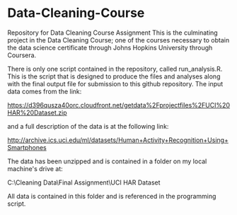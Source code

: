 # Data-Cleaning-Course
Repository for Data Cleaning Course Assignment
This is the culminating project in the Data Cleaning Course; one of the courses necessary to obtain the data science certificate through Johns Hopkins University through Coursera.

There is only one script contained in the repository, called run_analysis.R.  This is the script that is designed to produce the files and analyses along with the final output file for submission to this github repository.  The input data comes from the link:

https://d396qusza40orc.cloudfront.net/getdata%2Fprojectfiles%2FUCI%20HAR%20Dataset.zip

and a full description of the data is at the following link:

http://archive.ics.uci.edu/ml/datasets/Human+Activity+Recognition+Using+Smartphones

The data has been unzipped and is contained in a folder on my local machine's drive at:

C:\Cleaning Data\Final Assignment\UCI HAR Dataset

All data is contained in this folder and is referenced in the programming script.
